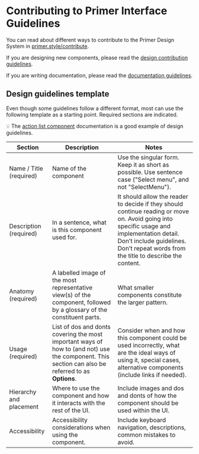 # Contributing to Primer Interface Guidelines

You can read about different ways to contribute to the Primer Design System in [primer.style/contribute](https://primer.style/contribute/how-to-contribute).

If you are designing new components, please read the [design contribution guidelines](https://primer.style/contribute/design).

If you are writing documentation, please read the [documentation guidelines](https://primer.style/contribute/documentation).

## Design guidelines template

Even though some guidelines follow a different format, most can use the following template as a starting point. Required sections are indicated.

💡 The [action list component](https://primer.style/design/components/action-list) documentation is a good example of design guidelines.

| Section                 | Description                                                                                                                                        | Notes                                                                                                                                                                                                                            |
| ----------------------- | -------------------------------------------------------------------------------------------------------------------------------------------------- | -------------------------------------------------------------------------------------------------------------------------------------------------------------------------------------------------------------------------------- |
| Name / Title (required) | Name of the component                                                                                                                              | Use the singular form. Keep it as short as possible. Use sentence case ("Select menu", and not "SelectMenu").                                                                                                                    |
| Description (required)  | In a sentence, what is this component used for.                                                                                                    | It should allow the reader to decide if they should continue reading or move on. Avoid going into specific usage and implementation detail. Don’t include guidelines. Don’t repeat words from the title to describe the content. |
| Anatomy (required)      | A labelled image of the most representative view(s) of the component, followed by a glossary of the constituent parts.                             | What smaller components constitute the larger pattern.                                                                                                                                                                           |
| Usage (required)        | List of dos and donts covering the most important ways of how to (and not) use the component. This section can also be referred to as **Options**. | Consider when and how this component could be used incorrectly, what are the ideal ways of using it, special cases, alternative components (include links if needed).                                                            |
| Hierarchy and placement | Where to use the component and how it interacts with the rest of the UI.                                                                           | Include images and dos and donts of how the component should be used within the UI.                                                                                                                                              |
| Accessibility           | Accessibility considerations when using the component.                                                                                             | Include keyboard navigation, descriptions, common mistakes to avoid.                                                                                                                                                             |
